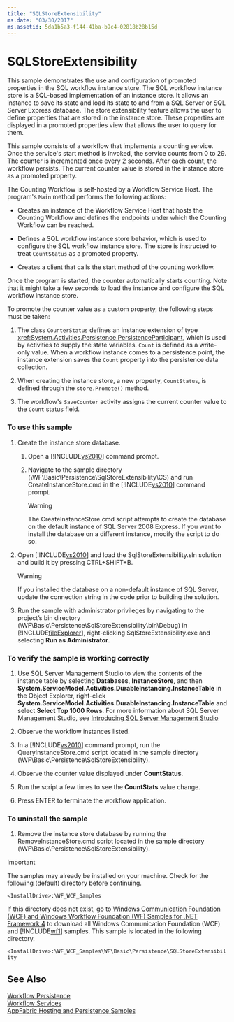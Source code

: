 ```yaml
---
title: "SQLStoreExtensibility"
ms.date: "03/30/2017"
ms.assetid: 5da1b5a3-f144-41ba-b9c4-02818b28b15d
---
```

# SQLStoreExtensibility
This sample demonstrates the use and configuration of promoted properties in the SQL workflow instance store. The SQL workflow instance store is a SQL-based implementation of an instance store. It allows an instance to save its state and load its state to and from a SQL Server or SQL Server Express database. The store extensibility feature allows the user to define properties that are stored in the instance store. These properties are displayed in a promoted properties view that allows the user to query for them.  
  
 This sample consists of a workflow that implements a counting service. Once the service's start method is invoked, the service counts from 0 to 29. The counter is incremented once every 2 seconds. After each count, the workflow persists. The current counter value is stored in the instance store as a promoted property.  
  
 The Counting Workflow is self-hosted by a Workflow Service Host. The program's `Main` method performs the following actions:  
  
- Creates an instance of the Workflow Service Host that hosts the Counting Workflow and defines the endpoints under which the Counting Workflow can be reached.  
  
- Defines a SQL workflow instance store behavior, which is used to configure the SQL workflow instance store. The store is instructed to treat `CountStatus` as a promoted property.  
  
- Creates a client that calls the start method of the counting workflow.  
  
 Once the program is started, the counter automatically starts counting. Note that it might take a few seconds to load the instance and configure the SQL workflow instance store.  
  
 To promote the counter value as a custom property, the following steps must be taken:  
  
1. The class `CounterStatus` defines an instance extension of type <xref:System.Activities.Persistence.PersistenceParticipant>, which is used by activities to supply the state variables. `Count` is defined as a write-only value. When a workflow instance comes to a persistence point, the instance extension saves the `Count` property into the persistence data collection.  
  
2. When creating the instance store, a new property, `CountStatus`, is defined through the `store.Promote()` method.  
  
3. The workflow's `SaveCounter` activity assigns the current counter value to the `Count` status field.  
  
### To use this sample  
  
1. Create the instance store database.  
  
   1. Open a [!INCLUDE[vs2010](../../../../includes/vs2010-md.md)] command prompt.  
  
   2. Navigate to the sample directory (\WF\Basic\Persistence\SqlStoreExtensibility\CS) and run CreateInstanceStore.cmd in the [!INCLUDE[vs2010](../../../../includes/vs2010-md.md)] command prompt.  
  
      > [!WARNING]
      >  The CreateInstanceStore.cmd script attempts to create the database on the default instance of SQL Server 2008 Express. If you want to install the database on a different instance, modify the script to do so.  
  
2. Open [!INCLUDE[vs2010](../../../../includes/vs2010-md.md)] and load the SqlStoreExtensibility.sln solution and build it by pressing CTRL+SHIFT+B.  
  
   > [!WARNING]
   >  If you installed the database on a non-default instance of SQL Server, update the connection string in the code prior to building the solution.  
  
3. Run the sample with administrator privileges by navigating to the project’s bin directory (\WF\Basic\Persistence\SqlStoreExtensibility\bin\Debug) in [!INCLUDE[fileExplorer](../../../../includes/fileexplorer-md.md)], right-clicking SqlStoreExtensibility.exe and selecting **Run as Administrator**.  
  
### To verify the sample is working correctly  
  
1. Use SQL Server Management Studio to view the contents of the instance table by selecting **Databases**, **InstanceStore**, and then **System.ServiceModel.Activities.DurableInstancing.InstanceTable** in the Object Explorer, right-click **System.ServiceModel.Activities.DurableInstancing.InstanceTable** and select **Select Top 1000 Rows**. For more information about SQL Server Management Studio, see [Introducing SQL Server Management Studio](http://go.microsoft.com/fwlink/?LinkId=165645)  
  
2. Observe the workflow instances listed.  
  
3. In a [!INCLUDE[vs2010](../../../../includes/vs2010-md.md)] command prompt, run the QueryInstanceStore.cmd script located in the sample directory (\WF\Basic\Persistence\SqlStoreExtensibility).  
  
4. Observe the counter value displayed under **CountStatus**.  
  
5. Run the script a few times to see the **CountStats** value change.  
  
6. Press ENTER to terminate the workflow application.  
  
### To uninstall the sample  
  
1. Remove the instance store database by running the RemoveInstanceStore.cmd script located in the sample directory (\WF\Basic\Persistence\SqlStoreExtensibility).  
  
> [!IMPORTANT]
>  The samples may already be installed on your machine. Check for the following (default) directory before continuing.  
> 
>  `<InstallDrive>:\WF_WCF_Samples`  
> 
>  If this directory does not exist, go to [Windows Communication Foundation (WCF) and Windows Workflow Foundation (WF) Samples for .NET Framework 4](http://go.microsoft.com/fwlink/?LinkId=150780) to download all Windows Communication Foundation (WCF) and [!INCLUDE[wf1](../../../../includes/wf1-md.md)] samples. This sample is located in the following directory.  
> 
>  `<InstallDrive>:\WF_WCF_Samples\WF\Basic\Persistence\SQLStoreExtensibility`  
  
## See Also  
 [Workflow Persistence](../../../../docs/framework/windows-workflow-foundation/workflow-persistence.md)  
 [Workflow Services](../../../../docs/framework/wcf/feature-details/workflow-services.md)  
 [AppFabric Hosting and Persistence Samples](http://go.microsoft.com/fwlink/?LinkId=193961)
